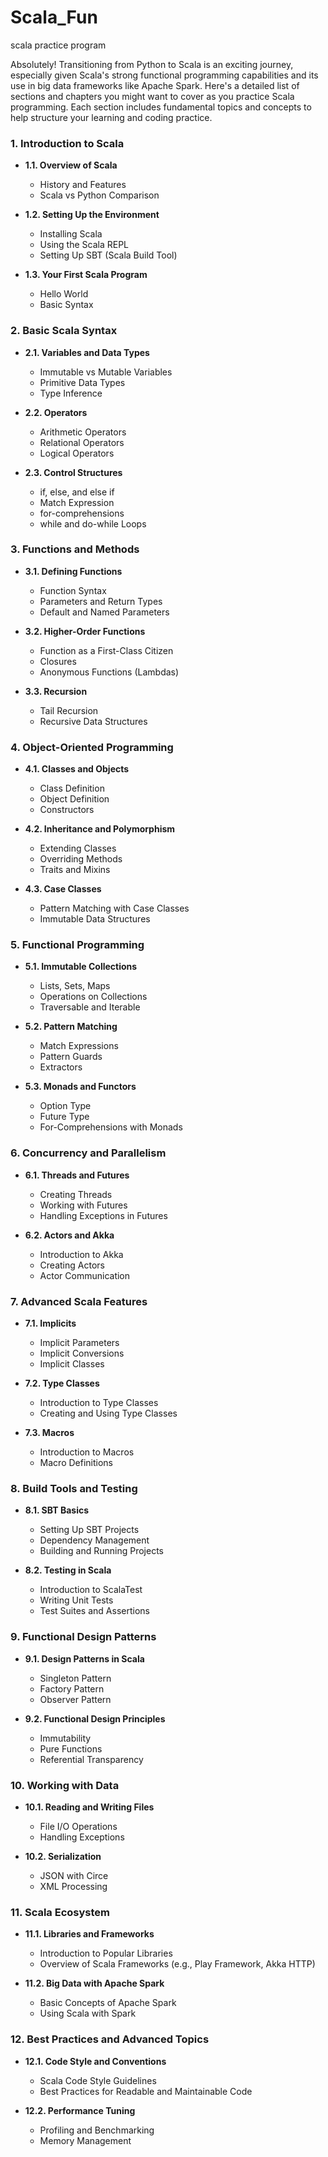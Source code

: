 # Scala_Fun
scala practice program

Absolutely! Transitioning from Python to Scala is an exciting journey, especially given Scala's strong functional programming capabilities and its use in big data frameworks like Apache Spark. Here's a detailed list of sections and chapters you might want to cover as you practice Scala programming. Each section includes fundamental topics and concepts to help structure your learning and coding practice.

### **1. Introduction to Scala**

- **1.1. Overview of Scala**
  - History and Features
  - Scala vs Python Comparison

- **1.2. Setting Up the Environment**
  - Installing Scala
  - Using the Scala REPL
  - Setting Up SBT (Scala Build Tool)

- **1.3. Your First Scala Program**
  - Hello World
  - Basic Syntax

### **2. Basic Scala Syntax**

- **2.1. Variables and Data Types**
  - Immutable vs Mutable Variables
  - Primitive Data Types
  - Type Inference

- **2.2. Operators**
  - Arithmetic Operators
  - Relational Operators
  - Logical Operators

- **2.3. Control Structures**
  - if, else, and else if
  - Match Expression
  - for-comprehensions
  - while and do-while Loops

### **3. Functions and Methods**

- **3.1. Defining Functions**
  - Function Syntax
  - Parameters and Return Types
  - Default and Named Parameters

- **3.2. Higher-Order Functions**
  - Function as a First-Class Citizen
  - Closures
  - Anonymous Functions (Lambdas)

- **3.3. Recursion**
  - Tail Recursion
  - Recursive Data Structures

### **4. Object-Oriented Programming**

- **4.1. Classes and Objects**
  - Class Definition
  - Object Definition
  - Constructors

- **4.2. Inheritance and Polymorphism**
  - Extending Classes
  - Overriding Methods
  - Traits and Mixins

- **4.3. Case Classes**
  - Pattern Matching with Case Classes
  - Immutable Data Structures

### **5. Functional Programming**

- **5.1. Immutable Collections**
  - Lists, Sets, Maps
  - Operations on Collections
  - Traversable and Iterable

- **5.2. Pattern Matching**
  - Match Expressions
  - Pattern Guards
  - Extractors

- **5.3. Monads and Functors**
  - Option Type
  - Future Type
  - For-Comprehensions with Monads

### **6. Concurrency and Parallelism**

- **6.1. Threads and Futures**
  - Creating Threads
  - Working with Futures
  - Handling Exceptions in Futures

- **6.2. Actors and Akka**
  - Introduction to Akka
  - Creating Actors
  - Actor Communication

### **7. Advanced Scala Features**

- **7.1. Implicits**
  - Implicit Parameters
  - Implicit Conversions
  - Implicit Classes

- **7.2. Type Classes**
  - Introduction to Type Classes
  - Creating and Using Type Classes

- **7.3. Macros**
  - Introduction to Macros
  - Macro Definitions

### **8. Build Tools and Testing**

- **8.1. SBT Basics**
  - Setting Up SBT Projects
  - Dependency Management
  - Building and Running Projects

- **8.2. Testing in Scala**
  - Introduction to ScalaTest
  - Writing Unit Tests
  - Test Suites and Assertions

### **9. Functional Design Patterns**

- **9.1. Design Patterns in Scala**
  - Singleton Pattern
  - Factory Pattern
  - Observer Pattern

- **9.2. Functional Design Principles**
  - Immutability
  - Pure Functions
  - Referential Transparency

### **10. Working with Data**

- **10.1. Reading and Writing Files**
  - File I/O Operations
  - Handling Exceptions

- **10.2. Serialization**
  - JSON with Circe
  - XML Processing

### **11. Scala Ecosystem**

- **11.1. Libraries and Frameworks**
  - Introduction to Popular Libraries
  - Overview of Scala Frameworks (e.g., Play Framework, Akka HTTP)

- **11.2. Big Data with Apache Spark**
  - Basic Concepts of Apache Spark
  - Using Scala with Spark

### **12. Best Practices and Advanced Topics**

- **12.1. Code Style and Conventions**
  - Scala Code Style Guidelines
  - Best Practices for Readable and Maintainable Code

- **12.2. Performance Tuning**
  - Profiling and Benchmarking
  - Memory Management
